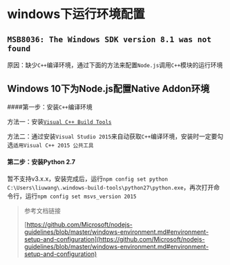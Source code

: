 windows下运行环境配置
===============

## `MSB8036: The Windows SDK version 8.1 was not found`

原因：缺少`C++`编译环境，通过下面的方法来配置`Node.js`调用`C++`模块的运行环境

## Windows 10下为Node.js配置Native Addon环境

####第一步：安装`C++`编译环境

方法一：安装[`Visual C++ Build Tools`](http://go.microsoft.com/fwlink/?LinkId=691126)

方法二：通过安装`Visual Studio 2015`来自动获取`C++`编译环境，安装时一定要勾选`适用Visual C++ 2015 公共工具`

#### 第二步：安装Python 2.7

暂不支持v3.x.x，安装完成后，运行`npm config set python C:\Users\liuwang\.windows-build-tools\python27\python.exe`，再次打开命令行，运行`npm config set msvs_version 2015`

> 参考文档链接
>
> [https://github.com/Microsoft/nodejs-guidelines/blob/master/windows-environment.md#environment-setup-and-configuration](https://github.com/Microsoft/nodejs-guidelines/blob/master/windows-environment.md#environment-setup-and-configuration)
